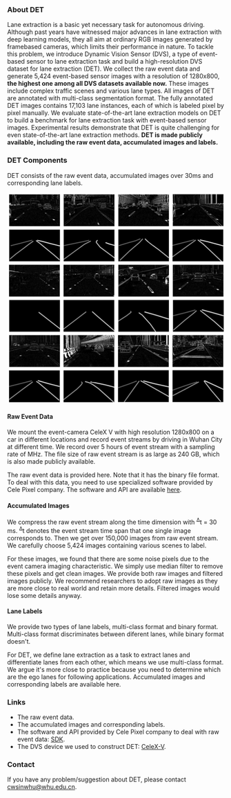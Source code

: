 ### About DET
Lane extraction is a basic yet necessary task for autonomous driving. Although past years have witnessed major advances in lane extraction with deep learning models, they all aim at ordinary RGB images generated by framebased cameras, which limits their performance in nature. To tackle this problem, we introduce Dynamic Vision Sensor (DVS), a type of event-based sensor to lane extraction
task and build a high-resolution DVS dataset for lane extraction (DET). We collect the raw event data and generate 5,424 event-based sensor images with a resolution of 1280x800, **the highest one among all DVS datasets available now.** These images include complex traffic scenes and various lane types. All images of DET are annotated with multi-class segmentation format. The fully annotated DET
images contains 17,103 lane instances, each of which is labeled pixel by pixel manually. We evaluate state-of-the-art lane extraction models on DET to build a benchmark for lane extraction task with event-based sensor images. Experimental results demonstrate that DET is quite challenging for even state-of-the-art lane extraction methods. **DET
is made publicly available, including the raw event data, accumulated images and labels.** 

### DET Components

DET consists of the raw event data, accumulated images over 30ms and corresponding lane labels. 

![samples](dataset.jpg)
#### Raw Event Data
We mount the event-camera CeleX V with high resolution 1280x800 on a car in different locations and record event streams by driving in Wuhan City at different time. We record over 5 hours of event stream with a sampling rate of MHz. The file size of raw event stream is as large as 240 GB, which is also made publicly available.

The raw event data is provided here. Note that it has the binary file format. To deal with this data, you need to use specialized software provided by Cele Pixel company. The software and API are available [here](https://github.com/CelePixel/CeleX5-MIPI). 
#### Accumulated Images
We compress the raw event stream along the time dimension with <sup>&Delta;</sup>t = 30 ms. <sup>&Delta;</sup>t denotes the event stream time span that one single image corresponds to. Then we get over 150,000 images from raw event stream. We carefully choose 5,424 images containing various scenes to label.

For these images, we found that there are some noise pixels due to the event camera imaging characteristic. We simply use median filter to remove these pixels and get clean images. We provide both raw images and filtered images publicly. We recommend researchers to adopt raw images as they are more close to real world and
retain more details. Filtered images would lose some details anyway.
#### Lane Labels
We provide two types of lane labels, multi-class format and binary format. Multi-class format discriminates between diferent lanes, while binary format doesn't. 

For DET, we define lane extraction as a task to extract lanes and differentiate lanes from each other, which means we use multi-class format. We argue it's more close to practice because you need to determine which are the ego lanes for following applications. Accumulated images and corresponding labels are available here.

### Links
- The raw event data.
- The accumulated images and corresponding labels.
- The software and API provided by Cele Pixel company to deal with raw event data: [SDK](https://github.com/CelePixel/CeleX5-MIPI).
- The DVS device we used to construct DET: [CeleX-V](http://www.celepixel.com/#/Technology).


### Contact

If you have any problem/suggestion about DET, please contact cwsinwhu@whu.edu.cn.
